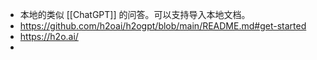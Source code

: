 - 本地的类似 [[ChatGPT]] 的问答。可以支持导入本地文档。
- https://github.com/h2oai/h2ogpt/blob/main/README.md#get-started
- https://h2o.ai/
-